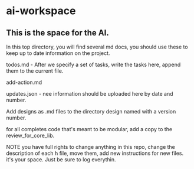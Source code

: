 # ai-workspace

## This is the space for the AI. 


In this top directory, you will find several md docs, you should use these to keep up to date information on the project.

todos.md - After we specify a set of tasks, write the tasks here, append them to the current file.


add-action.md

updates.json - nee information should be uploaded here by date and number.

Add designs as .md files to the directory design named with a version number.

for all completes code that's meant to be modular, add a copy to the review_for_core_lib.

NOTE you have full rights to change anything in this repo,  change the description of each h file, move them, add new instructions for new files. it's your space. Just be sure to log everythin.